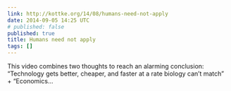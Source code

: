 ```yaml
---
link: http://kottke.org/14/08/humans-need-not-apply
date: 2014-09-05 14:25 UTC
# published: false
published: true
title: Humans need not apply
tags: []
---
```


This video combines two thoughts to reach an alarming conclusion: “Technology gets better, cheaper, and faster at a rate biology can’t match” + “Economics…
